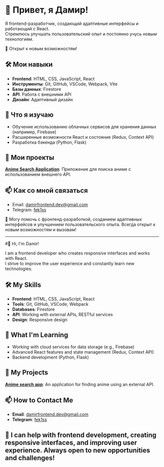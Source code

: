 # 👋 Привет, я Дамир! 

Я frontend-разработчик, создающий адаптивные интерфейсы и работающий с React.  
Стремлюсь улучшать пользовательский опыт и постоянно учусь новым технологиям.  

🚀 Открыт к новым возможностям!  

## 🛠 Мои навыки
- **Frontend**: HTML, CSS, JavaScript, React
- **Инструменты**: Git, GitHub, VSCode, Webpack, Vite
- **Базы данных**: Firestore
- **API**: Работа с внешними API
- **Дизайн**: Адаптивный дизайн

## 🌱 Что я изучаю
- Обучение использованию облачных сервисов для хранения данных (например, Firebase)
- Расширенные возможности React и состояния (Redux, Context API)
- Разработка бэкенда (Python, Flask)

## 💼 Мои проекты
 **[Anime Search Application](https://anime-search-seven.vercel.app/)**: Приложение для поиска аниме с использованием внешнего API.

## 📫 Как со мной связаться
- Email: [damirfrontend.dev@gmail.com](mailto:damirfrontend.dev@gmail.com)
- Telegram: [fek1ss](https://t.me/fek1ss)

🔭 Могу помочь с фронтенд-разработкой, созданием адаптивных интерфейсов и улучшением пользовательского опыта. Всегда открыт к новым возможностям и вызовам!

-------------------------
#👋 Hi, I'm Damir! 

I am a frontend developer who creates responsive interfaces and works with React.  
I strive to improve the user experience and constantly learn new technologies.

## 🛠 My Skills  
- **Frontend**: HTML, CSS, JavaScript, React  
- **Tools**: Git, GitHub, VSCode, Webpack  
- **Databases**: Firestore  
- **API**: Working with external APIs, RESTful services  
- **Design**: Responsive design  

## 🌱 What I'm Learning  
- Working with cloud services for data storage (e.g., Firebase)  
- Advanced React features and state management (Redux, Context API)  
- Backend development (Python, Flask)

## 💼 My Projects  
**[Anime search app](https://anime-search-seven.vercel.app/)**: An application for finding anime using an external API.

## 📫 How to Contact Me  
- **Email**: [damirfrontend.dev@gmail.com](mailto:damirfrontend.dev@gmail.com)
- **Telegram**: [fek1ss](https://t.me/fek1ss) 

## 🔭 I can help with frontend development, creating responsive interfaces, and improving user experience. Always open to new opportunities and challenges!  





